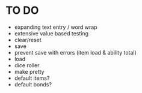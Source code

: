 # TO DO
- expanding text entry / word wrap
- extensive value based testing
- clear/reset
- save
- prevent save with errors (item load & ability total)
- load
- dice roller
- make pretty
- default items?
- default bonds?
